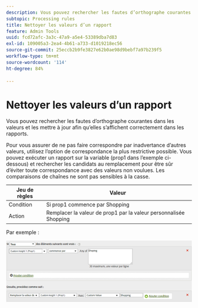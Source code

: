 ```yaml
---
description: Vous pouvez rechercher les fautes d’orthographe courantes dans les valeurs et les mettre à jour afin qu’elles s’affichent correctement dans les rapports.
subtopic: Processing rules
title: Nettoyer les valeurs d’un rapport
feature: Admin Tools
uuid: fcd72afc-3a3c-47a9-a5e4-53389dba7d83
exl-id: 109005a3-2ea4-4b61-a733-d1019218ec56
source-git-commit: 25eccb2b9fe3827e62b0ae98d9bebf7a97b239f5
workflow-type: tm+mt
source-wordcount: '114'
ht-degree: 84%

---
```


# Nettoyer les valeurs d’un rapport

Vous pouvez rechercher les fautes d’orthographe courantes dans les valeurs et les mettre à jour afin qu’elles s’affichent correctement dans les rapports.

Pour vous assurer de ne pas faire correspondre par inadvertance d’autres valeurs, utilisez l’option de correspondance la plus restrictive possible. Vous pouvez exécuter un rapport sur la variable (prop1 dans l’exemple ci-dessous) et rechercher les candidats au remplacement pour être sûr d’éviter toute correspondance avec des valeurs non voulues. Les comparaisons de chaînes ne sont pas sensibles à la casse.

| Jeu de règles | Valeur |
|---|---|
| Condition | Si prop1 commence par Shopping |
| Action | Remplacer la valeur de prop1 par la valeur personnalisée Shopping |

Par exemple :

![](assets/clean-up-values-in-report.png)
